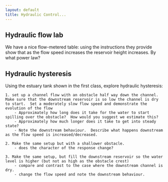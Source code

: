 ```yaml
---
layout: default
title: Hydraulic Control...
---
```


## Hydraulic flow lab

We have a nice flow-metered table: using the instructions they provide show that as the flow speed increases the reservoir height increases.  By what power law?  

## Hydraulic hysteresis

Using the estuary tank shown in the first class, explore hydraulic hysteresis:

    1. set up a channel flow with an obstacle half way down the channel.  Make sure that the downstream reservoir is so low the channel is dry to start.  Set a moderately slow flow speed and demonstrate the evolution of the flow
        - Approximately how long does it take for the water to start spilling over the obstacle?  How would you suggest we estimate this?
        - Approximately how much longer does it take to get into steady state?  
        - Note the downstream behaviour.  Describe what happens downstream as the flow speed is increased/decreased.

    2. Make the same setup but with a shallower obstacle.  
        - does the character of the response change?

    3. Make the same setup, but fill the downstream reservoir so the water level is higher (but not as high as the obstacle crest)
        - compare and contrast to the case where the downstream channel is dry.
        - change the flow speed and note the downstream behaviour.  
